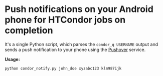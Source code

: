 # Push notifications on your Android phone for HTCondor jobs on completion

It's a single Python script, which parses the `condor_q USERNAME` output and sends a push notification to your phone using the [Pushover](www.pushover.net) service.

**Usage:**

```
python condor_notify.py john_doe xyzabc123 klm987ijk
```
